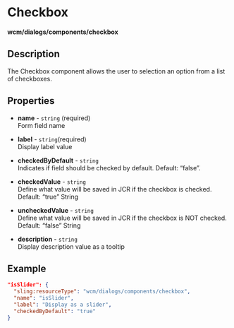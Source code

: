 # Checkbox

**wcm/dialogs/components/checkbox**

## Description

The Checkbox component allows the user to selection an option from a list of checkboxes.

## Properties

- **name** -  `string` (required)  
    Form field name

- **label** - `string`(required)  
    Display label value

- **checkedByDefault** - `string`  
    Indicates if field should be checked by default. Default: “false”.

- **checkedValue** - `string`  
    Define what value will be saved in JCR if the checkbox is checked. Default: “true” String

- **uncheckedValue** - `string`  
    Define what value will be saved in JCR if the checkbox is NOT checked. Default: “false” String

- **description** - `string`  
    Display description value as a tooltip

## Example

```json
"isSlider": {
  "sling:resourceType": "wcm/dialogs/components/checkbox",
  "name": "isSlider",
  "label": "Display as a slider",
  "checkedByDefault": "true"
}
```
